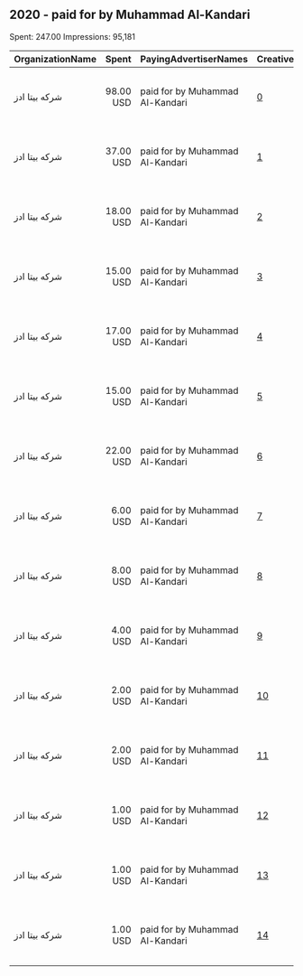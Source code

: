 ## 2020 - paid for by Muhammad Al-Kandari 
Spent: 247.00
Impressions: 95,181

|OrganizationName|Spent|PayingAdvertiserNames|CreativeUrls|Impressions|Genders|AgeBrackets|CountryCodes|BillingAddresses|CandidateBallotInformation|
|:---|---:|:---|:---|---:|:---|:---|:---|:---|:---|
|شركه بيتا ادز|98.00 USD|paid for by Muhammad Al-Kandari|[0](https://www.snap.com/political-ads/asset/33ec453363d9ad74e79da58debe4f993af9fb99c4dd944d9e42fa312b58d3fe1?mediaType=mp4)|38,891||21+|kuwait|"7 Khalid Ibn Al Waleed St , Kuwait City - Sawaber Tower 6 , Floor 6, Office No.13,Sharq,15300,KW"|paid for by Muhammad alkandari|
|شركه بيتا ادز|37.00 USD|paid for by Muhammad Al-Kandari|[1](https://www.snap.com/political-ads/asset/8383a3300adfdc4493f7a8fbee98bb12bad1e18b2ff7bd953b297e9a7dc1083d?mediaType=mp4)|13,775||21+|kuwait|"7 Khalid Ibn Al Waleed St , Kuwait City - Sawaber Tower 6 , Floor 6, Office No.13,Sharq,15300,KW"|paid for by Muhammad alkandari|
|شركه بيتا ادز|18.00 USD|paid for by Muhammad Al-Kandari|[2](https://www.snap.com/political-ads/asset/c4bb138b5013bdd68c7305233d5c7425488b103880fa295ceeca4a9b614d3909?mediaType=mp4)|11,537||21+|kuwait|"7 Khalid Ibn Al Waleed St , Kuwait City - Sawaber Tower 6 , Floor 6, Office No.13,Sharq,15300,KW"|paid for by Muhammad alkandari|
|شركه بيتا ادز|15.00 USD|paid for by Muhammad Al-Kandari|[3](https://www.snap.com/political-ads/asset/72babc9078bbaaf92c794b9199b5ce6c1f3aa9e2c7f619f67cd7eadcdfefceee?mediaType=mp4)|6,197||21+|kuwait|"7 Khalid Ibn Al Waleed St , Kuwait City - Sawaber Tower 6 , Floor 6, Office No.13,Sharq,15300,KW"|paid for by Muhammad alkandari|
|شركه بيتا ادز|17.00 USD|paid for by Muhammad Al-Kandari|[4](https://www.snap.com/political-ads/asset/db91a37aabd82636de9380e51b7e8c3e30d2461c49a9a26b7d18c5d6de45e49e?mediaType=mp4)|5,985||21+|kuwait|"7 Khalid Ibn Al Waleed St , Kuwait City - Sawaber Tower 6 , Floor 6, Office No.13,Sharq,15300,KW"|paid for by Muhammad alkandari|
|شركه بيتا ادز|15.00 USD|paid for by Muhammad Al-Kandari|[5](https://www.snap.com/political-ads/asset/6557f392277c22895ebc7268c84159711f9a54b3d00899565371aeba4cb7146b?mediaType=mp4)|5,772||21+|kuwait|"7 Khalid Ibn Al Waleed St , Kuwait City - Sawaber Tower 6 , Floor 6, Office No.13,Sharq,15300,KW"|paid for by Muhammad alkandari|
|شركه بيتا ادز|22.00 USD|paid for by Muhammad Al-Kandari|[6](https://www.snap.com/political-ads/asset/5481ab95d4249052fae3e894957eccc88730b743af78658764141467d16f5f1a?mediaType=mp4)|5,404||21+|kuwait|"7 Khalid Ibn Al Waleed St , Kuwait City - Sawaber Tower 6 , Floor 6, Office No.13,Sharq,15300,KW"|paid for by Muhammad alkandari|
|شركه بيتا ادز|6.00 USD|paid for by Muhammad Al-Kandari|[7](https://www.snap.com/political-ads/asset/b200a82d45217f420112b39a854c91192b69f376e288b676726d7bb0135b455e?mediaType=mp4)|1,931||21+|kuwait|"7 Khalid Ibn Al Waleed St , Kuwait City - Sawaber Tower 6 , Floor 6, Office No.13,Sharq,15300,KW"|paid for by Muhammad alkandari|
|شركه بيتا ادز|8.00 USD|paid for by Muhammad Al-Kandari|[8](https://www.snap.com/political-ads/asset/59a0f41e2c92344a652c08279120e8136d9a0afa4f2dd95d2323dfcd84f73d99?mediaType=mp4)|1,802||21+|kuwait|"7 Khalid Ibn Al Waleed St , Kuwait City - Sawaber Tower 6 , Floor 6, Office No.13,Sharq,15300,KW"|paid for by Muhammad alkandari|
|شركه بيتا ادز|4.00 USD|paid for by Muhammad Al-Kandari|[9](https://www.snap.com/political-ads/asset/09af5084b8eeeea6bdb38f495aa6d3e250c79c00b0893d9c2d1c190618f9b74f?mediaType=mp4)|1,054||21+|kuwait|"7 Khalid Ibn Al Waleed St , Kuwait City - Sawaber Tower 6 , Floor 6, Office No.13,Sharq,15300,KW"|paid for by Muhammad alkandari|
|شركه بيتا ادز|2.00 USD|paid for by Muhammad Al-Kandari|[10](https://www.snap.com/political-ads/asset/3b484ad17f5dec19a5694384b843b8c9ada2f2686015b83ba957825b491f1bc6?mediaType=mp4)|773||21+|kuwait|"7 Khalid Ibn Al Waleed St , Kuwait City - Sawaber Tower 6 , Floor 6, Office No.13,Sharq,15300,KW"|paid for by Muhammad alkandari|
|شركه بيتا ادز|2.00 USD|paid for by Muhammad Al-Kandari|[11](https://www.snap.com/political-ads/asset/0887c7f2301a230d5bc58935a0347b8e5e22888b585d38e6756725651611535e?mediaType=mp4)|760||21+|kuwait|"7 Khalid Ibn Al Waleed St , Kuwait City - Sawaber Tower 6 , Floor 6, Office No.13,Sharq,15300,KW"|paid for by Muhammad alkandari|
|شركه بيتا ادز|1.00 USD|paid for by Muhammad Al-Kandari|[12](https://www.snap.com/political-ads/asset/2f7299ae9b89748504a3e65ee94abd9a411e95989324fd09dcfe49202ce6761e?mediaType=mp4)|502||21+|kuwait|"7 Khalid Ibn Al Waleed St , Kuwait City - Sawaber Tower 6 , Floor 6, Office No.13,Sharq,15300,KW"|paid for by Muhammad alkandari|
|شركه بيتا ادز|1.00 USD|paid for by Muhammad Al-Kandari|[13](https://www.snap.com/political-ads/asset/6512f7427abda37a68ac6e80e970055a5c92d1e7f7cad46a180bb8f969a06aa3?mediaType=mp4)|432||21+|kuwait|"7 Khalid Ibn Al Waleed St , Kuwait City - Sawaber Tower 6 , Floor 6, Office No.13,Sharq,15300,KW"|paid for by Muhammad alkandari|
|شركه بيتا ادز|1.00 USD|paid for by Muhammad Al-Kandari|[14](https://www.snap.com/political-ads/asset/1a1edd6dd95ccc7c5c7e34866f6c6217b3e5f8f94e04e83b2e17a5117162d183?mediaType=mp4)|366||21+|kuwait|"7 Khalid Ibn Al Waleed St , Kuwait City - Sawaber Tower 6 , Floor 6, Office No.13,Sharq,15300,KW"|paid for by Muhammad alkandari|
